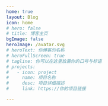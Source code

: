 ```yaml
---
home: true
layout: Blog
icon: home
# hero: false
# title: 博客主页
bgImage: false
heroImage: /avatar.svg
# heroText: 你博客的名称
# heroFullScreen: true
# tagline: 你可以在这里放置你的口号与标语
# projects:
#   - icon: project
#     name: 项目名称
#     desc: 项目详细描述
#     link: https://你的项目链接

---
```

